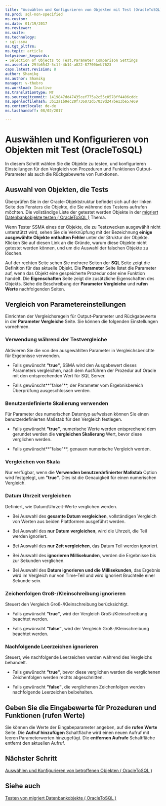 ```yaml
---
title: "Auswählen und Konfigurieren von Objekten mit Test (OracleToSQL) | Microsoft Docs"
ms.prod: sql-non-specified
ms.custom: 
ms.date: 01/19/2017
ms.reviewer: 
ms.suite: 
ms.technology:
- sql-ssma
ms.tgt_pltfrm: 
ms.topic: article
helpviewer_keywords:
- Selection of Objects to Test,Parameter Comparison Settings
ms.assetid: 29fb6542-5c1f-4b14-a822-87700beb7623
caps.latest.revision: 8
author: Shamikg
ms.author: Shamikg
manager: v-thobro
ms.workload: Inactive
ms.translationtype: MT
ms.sourcegitcommit: 1419847dd47435cef775a2c55c0578ff4406cddc
ms.openlocfilehash: 3b12a1b9ec20f736072d57039d247be13be57e69
ms.contentlocale: de-de
ms.lasthandoff: 08/02/2017

---
```

# <a name="selecting-and-configuring-objects-to-test-oracletosql"></a>Auswählen und Konfigurieren von Objekten mit Test (OracleToSQL)
In diesem Schritt wählen Sie die Objekte zu testen, und konfigurieren Einstellungen für den Vergleich von Prozeduren und Funktionen Output-Parameter als auch die Rückgabewerte von Funktionen.  
  
## <a name="selection-of-objects-to-test"></a>Auswahl von Objekten, die Tests  
Überprüfen Sie in der Oracle-Objektstruktur befindet sich auf der linken Seite des Fensters die Objekte, die Sie während des Testens aufrufen möchten. Die vollständige Liste der getestet werden Objekte in der [migriert Datenbankobjekte testen &#40; OracleToSQL &#41;](../../ssma/oracle/testing-migrated-database-objects-oracletosql.md) Thema.  
  
Wenn Tester SSMA eines der Objekte, die zu Testzwecken ausgewählt nicht unterstützt wird, sehen Sie die Verknüpfung mit der Bezeichnung **einige ausgewählte Objekte enthalten Fehler** unter der Struktur der Objekte. Klicken Sie auf diesen Link an die Gründe, warum diese Objekte nicht getestet werden können, und um die Auswahl der falschen Objekte zu löschen.  
  
Auf der rechten Seite sehen Sie mehrere Seiten der **SQL** Seite zeigt die Definition für das aktuelle Objekt. Die **Parameter** Seite listet die Parameter auf, wenn das Objekt eine gespeicherte Prozedur oder eine Funktion handelt. Die **Eigenschaften** Seite zeigt die zusätzliche Eigenschaften des Objekts. Siehe die Beschreibung der **Parameter Vergleiche** und **rufen Werte** nachfolgenden Seiten.  
  
## <a name="parameter-comparison-settings"></a>Vergleich von Parametereinstellungen  
Einrichten der Vergleichsregeln für Output-Parameter und Rückgabewerte in der **Parameter Vergleiche** Seite. Sie können die folgenden Einstellungen vornehmen.  
  
### <a name="use-during-test-comparisons"></a>Verwendung während der Testvergleiche  
Aktivieren Sie die von den ausgewählten Parameter in Vergleichsberichte für Ergebnisse verwenden.  
  
-   Falls gewünscht **"true"**, SSMA wird den Ausgabewert dieses Parameters vergleichen, nach dem Ausführen der Prozedur auf Oracle mit den entsprechenden Wert für SQL Server.
  
-   Falls gewünscht**"false"**, der Parameter vom Ergebnisbereich Überprüfung ausgeschlossen werden.  
  
### <a name="use-custom-scale"></a>Benutzerdefinierte Skalierung verwenden  
Für Parameter des numerischen Datentyp aufweisen können Sie einen benutzerdefinierten Maßstab für den Vergleich festlegen.  
  
-   Falls gewünscht **"true"**, numerische Werte werden entsprechend dem gerundet werden die **vergleichen Skalierung** Wert, bevor diese verglichen werden.  
  
-   Falls gewünscht**"false"**, genauen numerische Vergleich werden.  
  
### <a name="comparing-scale"></a>Vergleichen von Skala  
Nur verfügbar, wenn die **Verwenden benutzerdefinierter Maßstab** Option wird festgelegt, um **"true"**. Dies ist die Genauigkeit für einen numerischen Vergleich.  
  
### <a name="date-time-comparing"></a>Datum Uhrzeit vergleichen  
Definiert, wie Datum/Uhrzeit-Werte verglichen werden.  
  
-   Bei Auswahl des **gesamte Datum vergleichen**, vollständigen Vergleich von Werten aus beiden Plattformen ausgeführt werden.  
  
-   Bei Auswahl des **nur Datum vergleichen**, wird die Uhrzeit, die Teil werden ignoriert.  
  
-   Bei Auswahl des **nur Zeit vergleichen**, das Datum Teil werden ignoriert.  
  
-   Bei Auswahl des **ignorieren Millisekunden**, werden die Ergebnisse bis zur Sekunden verglichen.  
  
-   Bei Auswahl des **Datum ignorieren und die Millisekunden**, das Ergebnis wird im Vergleich nur von Time-Teil und wird ignoriert Bruchteile einer Sekunde sein.  
  
### <a name="ignore-strings-case"></a>Zeichenfolgen Groß-/Kleinschreibung ignorieren  
Steuert den Vergleich Groß-/Kleinschreibung berücksichtigt.  
  
-   Falls gewünscht **"true"**, wird der Vergleich Groß-/Kleinschreibung beachtet werden.  
  
-   Falls gewünscht **"false"**, wird der Vergleich Groß-/Kleinschreibung beachtet werden.  
  
### <a name="ignore-trailing-spaces"></a>Nachfolgende Leerzeichen ignorieren  
Steuert, wie nachfolgende Leerzeichen werden während des Vergleichs behandelt.  
  
-   Falls gewünscht **"true"**, bevor diese verglichen werden die verglichenen Zeichenfolgen werden rechts abgeschnitten.  
  
-   Falls gewünscht **"false"**, die verglichenen Zeichenfolgen werden nachfolgende Leerzeichen beibehalten.  
  
## <a name="specify-input-values-for-procedures-and-functions-call-values"></a>Geben Sie die Eingabewerte für Prozeduren und Funktionen (rufen Werte)  
Sie können die Werte der Eingabeparameter angeben, auf die **rufen Werte** Seite. Die **Aufruf hinzufügen** Schaltfläche wird einen neuen Aufruf mit leeren Parameterwerten hinzugefügt. Die **entfernen Aufrufe** Schaltfläche entfernt den aktuellen Aufruf.  
  
## <a name="next-step"></a>Nächster Schritt  
[Auswählen und Konfigurieren von betroffenen Objekten &#40; OracleToSQL &#41;](../../ssma/oracle/selecting-and-configuring-affected-objects-oracletosql.md)  
  
## <a name="see-also"></a>Siehe auch  
[Testen von migriert Datenbankobjekte &#40; OracleToSQL &#41;](../../ssma/oracle/testing-migrated-database-objects-oracletosql.md)  
  

